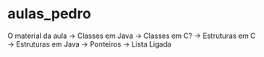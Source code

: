 # aulas_pedro
O material da aula
-> Classes em Java
-> Classes em C?
-> Estruturas em C
-> Estruturas em Java
-> Ponteiros
-> Lista Ligada
